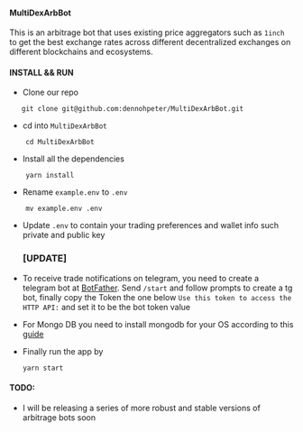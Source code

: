 #### MultiDexArbBot

This is an arbitrage bot that uses existing price aggregators such as `1inch` to get the best exchange rates across different decentralized exchanges on different blockchains and ecosystems.

#### INSTALL && RUN

- Clone our repo

```
   git clone git@github.com:dennohpeter/MultiDexArbBot.git
```

- cd into `MultiDexArbBot`

```
    cd MultiDexArbBot
```

- Install all the dependencies

```
    yarn install
```

- Rename `example.env` to `.env`

```
    mv example.env .env
```

- Update `.env` to contain your trading preferences and wallet info such private and public key

  ### [UPDATE]

- To receive trade notifications on telegram, you need to create a telegram bot at [BotFather](https://t.me/BotFather). Send `/start` and follow prompts to create a tg bot, finally copy the Token the one below `Use this token to access the HTTP API:`
  and set it to be the bot token value

- For Mongo DB you need to install mongodb for your OS according to this [guide](https://www.mongodb.com/docs/manual/installation/#mongodb-installation-tutorials)

- Finally run the app by

  ```
  yarn start
  ```

#### TODO:

- I will be releasing a series of more robust and stable versions of arbitrage bots soon
